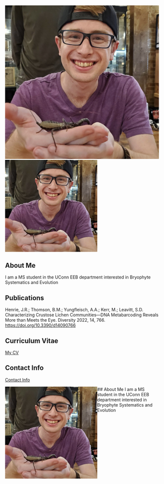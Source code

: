 ![Image of Brenden Thomson](images/headshot.jpeg "Brenden Thomson")
<img src="images/headshot.jpeg" alt="Brenden Thomson" style="height:300px">

## About Me
I am a MS student in the UConn EEB department interested in Bryophyte Systematics and Evolution

## Publications
Henrie, J.R.; Thomson, B.M.; Yungfleisch, A.A.; Kerr, M.; Leavitt, S.D. Characterizing 
  Crustose Lichen Communities—DNA Metabarcoding Reveals More than Meets the Eye. 
  Diversity 2022, 14, 766. <https://doi.org/10.3390/d14090766>

## Curriculum Vitae
[My CV](PDFs/BrendenThomsonCV.pdf)

## Contact Info
[Contact Info](contact-info.html) 

 <span style="width:100%;">
        <span style="float:left"><img src="images/headshot.jpeg" alt="Brenden Thomson" style="height:300px"></span>
        <span style="float:none"> 
          ## About Me
I am a MS student in the UConn EEB department interested in Bryophyte Systematics and Evolution
        </span>
    </span>
